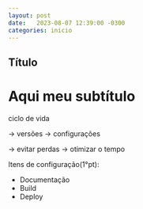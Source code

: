 ```yaml
---
layout: post
date:   2023-08-07 12:39:00 -0300
categories: inicio
---
```

## Título
# Aqui meu subtítulo 
ciclo de vida

→ versões
→ configurações

→ evitar perdas
→ otimizar o tempo

Itens de configuração(1°pt):

- Documentação
- Build
- Deploy